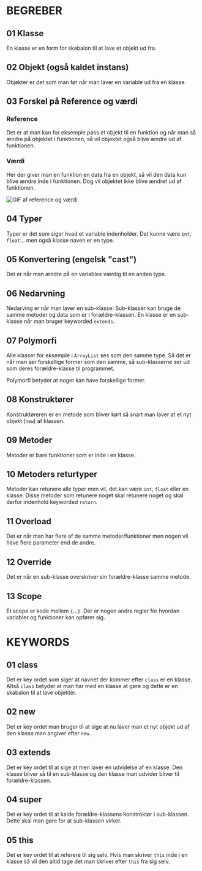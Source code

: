 # BEGREBER
## 01 Klasse
En klasse er en form for skabalon til at lave et objekt ud fra.

## 02 Objekt (også kaldet instans)
Objekter er det som man før når man laver en variable ud fra en klasse.

## 03 Forskel på Reference og værdi
### Reference
Det er at man kan for eksemple pass et objekt til en funktion og når man så ændre på objektet i funktionen, så vil objektet også blive ændre ud af funktionen. 

### Værdi
Her der giver man en funktion en data fra en objekt, så vil den data kun blive ændre inde i funktionen. Dog vil objektet ikke blive ændret ud af funktionen.

![GIF af reference og værdi](https://blog.penjee.com/wp-content/uploads/2015/02/pass-by-reference-vs-pass-by-value-animation.gif)

## 04 Typer
Typer er det som siger hvad et variable indenholder.
Det kunne være `int`, `float`... men også klasse naven er en type.

## 05 Konvertering (engelsk "cast")
Det er når man ændre på en variables værdig til en anden type.

## 06 Nedarvning
Nedarving er når man laver en sub-klasse.
Sub-klasser kan bruge de samme metoder og data som er i forældre-klassen.
En klasse er en sub-klasse når man bruger keyworded `extends`.

## 07 Polymorfi
Alle klasser for eksemple i `ArrayList` ses som den samme type.
Så det er når man ser forskellige former som den samme, så sub-klasserne ser ud som deres forældre-klasse til programmet.

Polymorfi betyder at noget kan have forskellige former.

## 08 Konstruktører
Konstruktøreren er en metode som bliver kørt så snart man laver at et nyt objekt (`new`) af klassen.

## 09 Metoder
Metoder er bare funktioner som er inde i en klasse.

## 10 Metoders returtyper
Metoder kan retunere alle typer men vil, det kan være `int`, `float` eller en klasse.
Disse metoder som retunere noget skal retunere noget og skal derfor indenhold keyworded `return`.

## 11 Overload
Det er når man har flere af de samme metoder/funktioner men nogen vil have flere parameter end de andre.

## 12 Override
Det er når en sub-klasse overskriver sin forældre-klasse samme metode.

## 13 Scope
Et scope er kode mellem `{`...`}`.
Der er nogen andre regler for hvordan variabler og funktioner kan opfører sig.


# KEYWORDS
## 01 class
Det er key ordet som siger at navnet der kommer efter `class` er en klasse.
Altså `class` betyder at man har med en klasse at gøre og dette er en skabalon til at lave objekter.

## 02 new
Det er key ordet man bruger til at sige at nu laver man et nyt objekt ud af den klasse man angiver efter `new`.

## 03 extends
Det er key ordet til at sige at men laver en udvidelse af en klasse.
Den klasse bliver så til en sub-klasse og den klasse man udvider bliver til forældre-klassen.

## 04 super 
Det er key ordet til at kalde forældre-klassens konstroktør i sub-klassen.
Dette skal man gøre for at sub-klassen virker.

## 05 this
Det er key ordet til at referere til sig selv.
Hvis man skriver `this` inde i en klasse så vil den altid tage det man skriver efter `this` fra sig selv.
